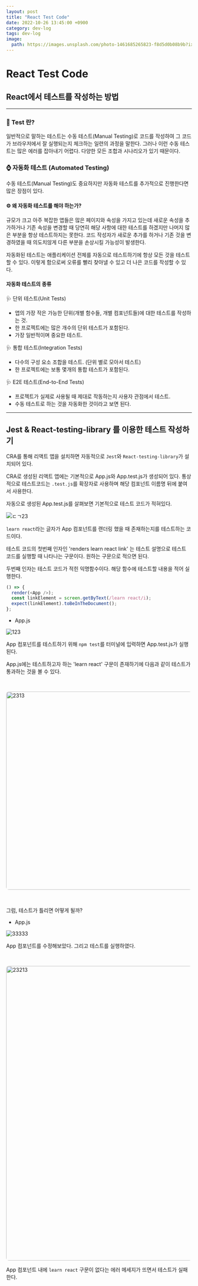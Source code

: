 ```yaml
---
layout: post
title: "React Test Code"
date: 2022-10-26 13:45:00 +0900
category: dev-log
tags: dev-log
image:
  path: https://images.unsplash.com/photo-1461685265823-f8d5d0b08b9b?ixlib=rb-4.0.3&ixid=MnwxMjA3fDB8MHxwaG90by1wYWdlfHx8fGVufDB8fHx8&auto=format&fit=crop&w=3540&q=80
---
```


# React Test Code

## React에서 테스트를 작성하는 방법

---

### 📯 Test 란?

일반적으로 말하는 테스트는 수동 테스트(Manual Testing)로 코드를 작성하여 그 코드가 브라우저에서 잘 실행되는지 체크하는 일련의 과정을 말한다. 그러나 이런 수동 테스트는 많은 에러를 잡아내기 어렵다. 다양한 모든 조합과 시나리오가 있기 때문이다.

### ⌚️ 자동화 테스트 (Automated Testing)

수동 테스트(Manual Testing)도 중요하지만 자동화 테스트를 추가적으로 진행한다면 많은 장점이 있다.

#### ⚙️ 왜 자동화 테스트를 해야 하는가?

규모가 크고 아주 복잡한 앱들은 많은 페이지와 속성을 가지고 있는데 새로운 속성을 추가하거나 기존 속성을 변경할 때 당연히 해당 사항에 대한 테스트를 하겠지만 나머지 많은 부분을 항상 테스트하지는 못한다. 코드 작성자가 새로운 추가를 하거나 기존 것을 변경하였을 때 의도치않게 다른 부분을 손상시킬 가능성이 발생한다.

자동화된 테스트는 애플리케이션 전체를 자동으로 테스트하기에 항상 모든 것을 테스트 할 수 있다. 이렇게 함으로써 오류를 빨리 찾아낼 수 있고 더 나은 코드를 작성할 수 있다.

#### 자동화 테스트의 종류

🩺 단위 테스트(Unit Tests)

- 앱의 가장 작은 가능한 단위(개별 함수들, 개별 컴포넌트들)에 대한 테스트를 작성하는 것.
- 한 프로젝트에는 많은 개수의 단위 테스트가 포함된다.
- 가장 일반적이며 중요한 테스트.

🩺 통합 테스트(Integration Tests)

- 다수의 구성 요소 조합을 테스트. (단위 별로 모아서 테스트)
- 한 프로젝트에는 보통 몇개의 통합 테스트가 포함된다.

🩺 E2E 테스트(End-to-End Tests)

- 프로젝트가 실제로 사용될 때 제대로 작동하는지 사용자 관점에서 테스트.
- 수동 테스트로 하는 것을 자동화한 것이라고 보면 된다.

---

## Jest & React-testing-library 를 이용한 테스트 작성하기

CRA를 통해 리액트 앱을 설치하면 자동적으로 `Jest`와 `React-testing-library`가 설치되어 있다.

CRA로 생성된 리액트 앱에는 기본적으로 App.js와 App.test.js가 생성되어 있다. 통상적으로 테스트코드는 `.test.js`를 확장자로 사용하며 해당 컴포넌트 이름명 뒤에 붙여서 사용한다.

자동으로 생성된 App.test.js를 살펴보면 기본적으로 테스트 코드가 적혀있다.

![ㄷㄱ23](https://user-images.githubusercontent.com/79234473/197984136-97de0f98-014b-4a52-935d-7fe466ef276a.png)

`learn react`라는 글자가 App 컴포넌트를 랜더링 했을 때 존재하는지를 테스트하는 코드이다.

테스트 코드의 첫번째 인자인 'renders learn react link' 는 테스트 설명으로 테스트 코드를 실행할 때 나타나는 구문이다. 원하는 구문으로 적으면 된다.

두번째 인자는 테스트 코드가 적힌 익명함수이다. 해당 함수에 테스트할 내용을 적어 실행한다.

```js
() => {
  render(<App />);
  const linkElement = screen.getByText(/learn react/i);
  expect(linkElement).toBeInTheDocument();
};
```

- App.js

![123](https://user-images.githubusercontent.com/79234473/197984556-62ba947b-5e27-42ef-b237-ab57b93e9a93.png)

App 컴포넌트를 테스트하기 위해 `npm test`를 터미널에 입력하면 App.test.js가 실행된다.

App.js에는 테스트하고자 하는 'learn react' 구문이 존재하기에 다음과 같이 테스트가 통과하는 것을 볼 수 있다.

<br>

<img width="536" alt="2313" src="https://user-images.githubusercontent.com/79234473/197956483-9c5541a0-fe77-4062-be64-9d2526a70b02.png"  style="
border-radius: 7px">

<br>

그럼, 테스트가 틀리면 어떻게 될까?

- App.js

![33333](https://user-images.githubusercontent.com/79234473/197985633-905661a7-6715-4e15-8a0c-a15de94ae86c.png)

App 컴포넌트를 수정해보았다. 그리고 테스트를 실행하였다.

<br>

<img width="797" alt="23213" src="https://user-images.githubusercontent.com/79234473/197961341-659bfa6d-bfc3-4800-b590-5ccd2d803810.png" style="
border-radius: 7px">

App 컴포넌트 내에 `learn react` 구문이 없다는 에러 메세지가 뜨면서 테스트가 실패한다.
